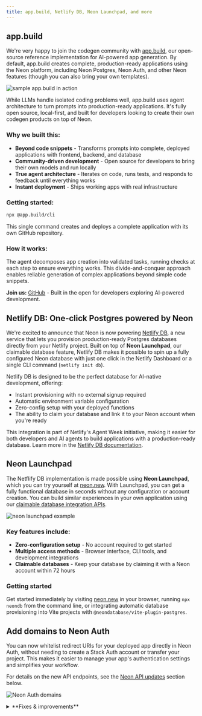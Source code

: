 ```yaml
---
title: app.build, Netlify DB, Neon Launchpad, and more
---
```


## app.build

We're very happy to join the codegen community with [app.build](https://www.app.build/), our open-source reference implementation for AI-powered app generation. By default, app.build creates complete, production-ready applications using the Neon platform, including Neon Postgres, Neon Auth, and other Neon features (though you can also bring your own templates).

![sample app.build in action](/docs/relnotes/app_build.png)

While LLMs handle isolated coding problems well, app.build uses agent architecture to turn prompts into production-ready applications. It's fully open source, local-first, and built for developers looking to create their own codegen products on top of Neon.

### Why we built this:

- **Beyond code snippets** - Transforms prompts into complete, deployed applications with frontend, backend, and database
- **Community-driven development** - Open source for developers to bring their own models and run locally
- **True agent architecture** - Iterates on code, runs tests, and responds to feedback until everything works
- **Instant deployment** - Ships working apps with real infrastructure

### Getting started:

```bash
npx @app.build/cli
```

This single command creates and deploys a complete application with its own GitHub repository.

### How it works:

The agent decomposes app creation into validated tasks, running checks at each step to ensure everything works. This divide-and-conquer approach enables reliable generation of complex applications beyond simple code snippets.

**Join us:** [GitHub](https://github.com/appdotbuild) - Built in the open for developers exploring AI-powered development.

## Netlify DB: One-click Postgres powered by Neon

We're excited to announce that Neon is now powering [Netlify DB](https://www.netlify.com/blog/netlify-db-database-for-ai-native-development/), a new service that lets you provision production-ready Postgres databases directly from your Netlify project. Built on top of **Neon Launchpad**, our claimable database feature, Netlify DB makes it possible to spin up a fully configured Neon database with just one click in the Netlify Dashboard or a single CLI command (`netlify init db`).

Netlify DB is designed to be the perfect database for AI-native development, offering:

- Instant provisioning with no external signup required
- Automatic environment variable configuration
- Zero-config setup with your deployed functions
- The ability to claim your database and link it to your Neon account when you're ready

This integration is part of Netlify's Agent Week initiative, making it easier for both developers and AI agents to build applications with a production-ready database. Learn more in the [Netlify DB documentation](https://docs.netlify.com/storage/netlify-db/).

## Neon Launchpad

The Netflify DB implementation is made possible using **Neon Launchpad**, which you can try yourself at [neon.new](https://neon.new). With Launchpad, you can get a fully functional database in seconds without any configuration or account creation. You can build similar experiences in your own application using our [claimable database integration APIs](https://neon.com/docs/workflows/claimable-database-integration).

![neon launchpad example](/docs/relnotes/launchpad.png)

### Key features include:

- **Zero-configuration setup** - No account required to get started
- **Multiple access methods** - Browser interface, CLI tools, and development integrations
- **Claimable databases** - Keep your database by claiming it with a Neon account within 72 hours

### Getting started

Get started immediately by visiting [neon.new](https://neon.new) in your browser, running `npx neondb` from the command line, or integrating automatic database provisioning into Vite projects with `@neondatabase/vite-plugin-postgres`.

## Add domains to Neon Auth

You can now whitelist redirect URIs for your deployed app directly in Neon Auth, without needing to create a Stack Auth account or transfer your project. This makes it easier to manage your app's authentication settings and simplifies your workflow.

For details on the new API endpoints, see the [Neon API updates](#neon-api-updates) section below.

![Neon Auth domains](/docs/relnotes/neon-auth-domains.png)

<details>

<summary>**Fixes & improvements**</summary>

- **Neon Console**
  - We updated the warning message to clarify that changing compute size settings will definitely interrupt database connections, rather than just possibly doing so. We want to make that clear so you know exactly what to expect.
  - Every new user now starts with their own free organization, simplifying our [object hierarchy](https://neon.com/docs/manage/overview) and improving development velocity.

- **Neon serverless driver**
  - v1.0.1: Now prints a security warning to the console when a connection is made in a web browser. You can suppress this warning with the new `disableWarningInBrowsers` option. Includes a few other minor fixes.

- **Neon API**

  - We've added new API endpoints to help you manage your Neon Auth domains: [list domains](https://api-docs.neon.tech/reference/listdomains), [add a domain](https://api-docs.neon.tech/reference/adddomain), and [delete a domain](https://api-docs.neon.tech/reference/deletedomain). These endpoints make it easy to manage your redirect URIs programmatically.

- **Neon CLI**
  - Version 2.10.0: prompts for organization selection if needed, with option to save as default.

- **Fixes**

  - Fixed an issue with IPv6 validation, ensuring that compressed IPv6 formats are properly validated. This improves stability and correctness for users relying on IPv6 functionality.

</details>
